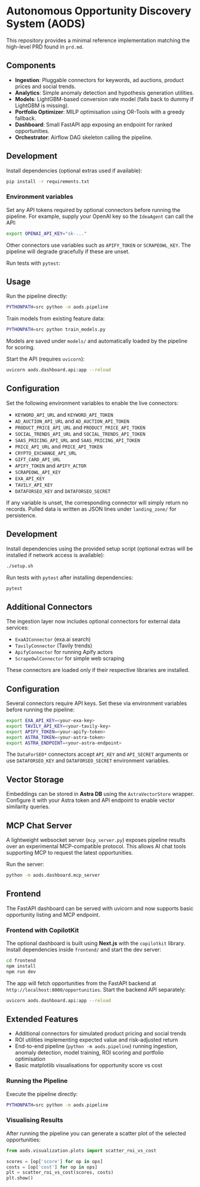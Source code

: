 # Autonomous Opportunity Discovery System (AODS)

This repository provides a minimal reference implementation matching the high-level PRD found in `prd.md`.

## Components

- **Ingestion**: Pluggable connectors for keywords, ad auctions, product prices and social trends.
- **Analytics**: Simple anomaly detection and hypothesis generation utilities.
- **Models**: LightGBM-based conversion rate model (falls back to dummy if LightGBM is missing).
- **Portfolio Optimizer**: MILP optimisation using OR-Tools with a greedy fallback.
- **Dashboard**: Small FastAPI app exposing an endpoint for ranked opportunities.
- **Orchestrator**: Airflow DAG skeleton calling the pipeline.

## Development

Install dependencies (optional extras used if available):

```bash
pip install -r requirements.txt
```

### Environment variables

Set any API tokens required by optional connectors before running the
pipeline. For example, supply your OpenAI key so the ``IdeaAgent`` can
call the API:

```bash
export OPENAI_API_KEY="sk-..."
```

Other connectors use variables such as ``APIFY_TOKEN`` or ``SCRAPEOWL_KEY``.
The pipeline will degrade gracefully if these are unset.

Run tests with `pytest`:

## Usage

Run the pipeline directly:

```bash
PYTHONPATH=src python -m aods.pipeline
```

Train models from existing feature data:

```bash
PYTHONPATH=src python train_models.py
```

Models are saved under `models/` and automatically loaded by the pipeline for scoring.

Start the API (requires `uvicorn`):

```bash
uvicorn aods.dashboard.api:app --reload
```

## Configuration

Set the following environment variables to enable the live connectors:

- `KEYWORD_API_URL` and `KEYWORD_API_TOKEN`
- `AD_AUCTION_API_URL` and `AD_AUCTION_API_TOKEN`
- `PRODUCT_PRICE_API_URL` and `PRODUCT_PRICE_API_TOKEN`
- `SOCIAL_TRENDS_API_URL` and `SOCIAL_TRENDS_API_TOKEN`
- `SAAS_PRICING_API_URL` and `SAAS_PRICING_API_TOKEN`
- `PRICE_API_URL` and `PRICE_API_TOKEN`
- `CRYPTO_EXCHANGE_API_URL`
- `GIFT_CARD_API_URL`
- `APIFY_TOKEN` and `APIFY_ACTOR`
- `SCRAPEOWL_API_KEY`
- `EXA_API_KEY`
- `TAVILY_API_KEY`
- `DATAFORSEO_KEY` and `DATAFORSEO_SECRET`

If any variable is unset, the corresponding connector will simply return no
records. Pulled data is written as JSON lines under `landing_zone/` for
persistence.


## Development


Install dependencies using the provided setup script (optional extras will be
installed if network access is available):

```bash
./setup.sh
```

Run tests with `pytest` after installing dependencies:


```bash
pytest
```

## Additional Connectors

The ingestion layer now includes optional connectors for external data services:

- `ExaAIConnector` (exa.ai search)
- `TavilyConnector` (Tavily trends)
- `ApifyConnector` for running Apify actors
- `ScrapeOwlConnector` for simple web scraping

These connectors are loaded only if their respective libraries are installed.

## Configuration

Several connectors require API keys. Set these via environment variables before
running the pipeline:

```bash
export EXA_API_KEY=<your-exa-key>
export TAVILY_API_KEY=<your-tavily-key>
export APIFY_TOKEN=<your-apify-token>
export ASTRA_TOKEN=<your-astra-token>
export ASTRA_ENDPOINT=<your-astra-endpoint>
```

The `DataForSEO*` connectors accept `API_KEY` and `API_SECRET` arguments or use
`DATAFORSEO_KEY` and `DATAFORSEO_SECRET` environment variables.

## Vector Storage

Embeddings can be stored in **Astra DB** using the `AstraVectorStore` wrapper. Configure it with your Astra token and API endpoint to enable vector similarity queries.

## MCP Chat Server

A lightweight websocket server (`mcp_server.py`) exposes pipeline results over an experimental MCP-compatible protocol. This allows AI chat tools supporting MCP to request the latest opportunities.

Run the server:

```bash
python -m aods.dashboard.mcp_server
```

## Frontend

The FastAPI dashboard can be served with uvicorn and now supports basic opportunity listing and MCP endpoint.

### Frontend with CopilotKit

The optional dashboard is built using **Next.js** with the `copilotkit` library.
Install dependencies inside `frontend/` and start the dev server:

```bash
cd frontend
npm install
npm run dev
```

The app will fetch opportunities from the FastAPI backend at `http://localhost:8000/opportunities`.
Start the backend API separately:

```bash
uvicorn aods.dashboard.api:app --reload
```

## Extended Features

- Additional connectors for simulated product pricing and social trends
- ROI utilities implementing expected value and risk-adjusted return
- End-to-end pipeline (`python -m aods.pipeline`) running ingestion,
  anomaly detection, model training, ROI scoring and portfolio optimisation
- Basic matplotlib visualisations for opportunity score vs cost

### Running the Pipeline

Execute the pipeline directly:


```bash
PYTHONPATH=src python -m aods.pipeline
```


### Visualising Results

After running the pipeline you can generate a scatter plot of the
selected opportunities:

```python
from aods.visualization.plots import scatter_roi_vs_cost

scores = [op['score'] for op in ops]
costs = [op['cost'] for op in ops]
plt = scatter_roi_vs_cost(scores, costs)
plt.show()
```

